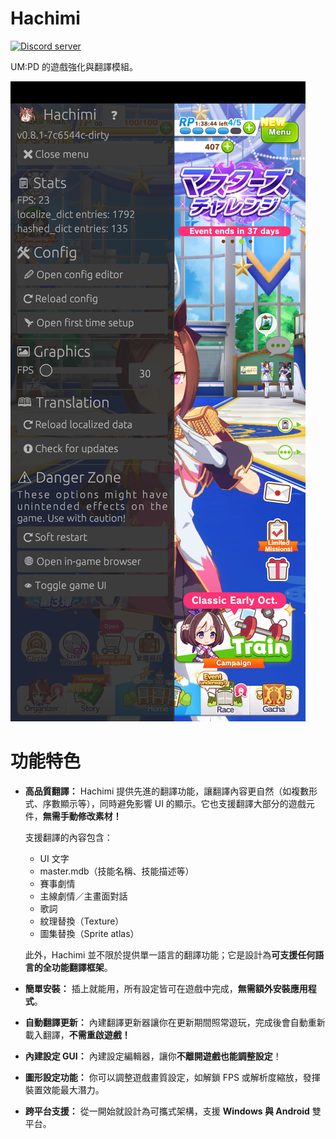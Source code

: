 # Hachimi  
[![Discord server](https://dcbadge.limes.pink/api/server/https://discord.gg/BVEt5FcxEn)](https://discord.gg/BVEt5FcxEn)

UM:PD 的遊戲強化與翻譯模組。

![Screenshot](/assets/screenshot.jpg)

# 功能特色  
- **高品質翻譯：** Hachimi 提供先進的翻譯功能，讓翻譯內容更自然（如複數形式、序數顯示等），同時避免影響 UI 的顯示。它也支援翻譯大部分的遊戲元件，**無需手動修改素材！**

    支援翻譯的內容包含：
    - UI 文字
    - master.mdb（技能名稱、技能描述等）
    - 賽事劇情
    - 主線劇情／主畫面對話
    - 歌詞
    - 紋理替換（Texture）
    - 圖集替換（Sprite atlas）

    此外，Hachimi 並不限於提供單一語言的翻譯功能；它是設計為**可支援任何語言的全功能翻譯框架**。

- **簡單安裝：** 插上就能用，所有設定皆可在遊戲中完成，**無需額外安裝應用程式**。
- **自動翻譯更新：** 內建翻譯更新器讓你在更新期間照常遊玩，完成後會自動重新載入翻譯，**不需重啟遊戲！**
- **內建設定 GUI：** 內建設定編輯器，讓你**不離開遊戲也能調整設定**！
- **圖形設定功能：** 你可以調整遊戲畫質設定，如解鎖 FPS 或解析度縮放，發揮裝置效能最大潛力。
- **跨平台支援：** 從一開始就設計為可攜式架構，支援 **Windows 與 Android** 雙平台。